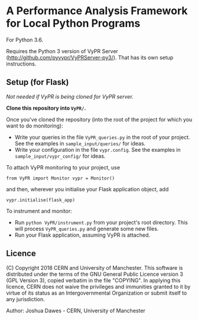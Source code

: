 # A Performance Analysis Framework for Local Python Programs

For Python 3.6.

Requires the Python 3 version of VyPR Server (http://github.com/pyvypr/VyPRServer-py3/).  That has its own setup instructions.

## Setup (for Flask)

*Not needed if VyPR is being cloned for VyPR server.*

**Clone this repository into `VyPR/`.**

Once you've cloned the repository (into the root of the project for which you want to do monitoring):

* Write your queries in the file `VyPR_queries.py` in the root of your project.  See the examples in `sample_input/queries/` for ideas.
* Write your configuration in the file `vypr.config`.  See the examples in `sample_input/vypr_config/` for ideas.

To attach VyPR monitoring to your project, use

``
from VyPR import Monitor
vypr = Monitor()
``

and then, wherever you initialise your Flask application object, add

``
vypr.initialise(flask_app)
``

To instrument and monitor:

* Run `python VyPR/instrument.py` from your project's root directory.  This will process `VyPR_queries.py` and generate some new files.
* Run your Flask application, assuming VyPR is attached.

## Licence

(C) Copyright 2018 CERN and University of Manchester.
This software is distributed under the terms of the GNU General Public Licence version 3 (GPL Version 3), copied verbatim in the file "COPYING".
In applying this licence, CERN does not waive the privileges and immunities granted to it by virtue of its status as an Intergovernmental Organization or submit itself to any jurisdiction.

Author: Joshua Dawes - CERN, University of Manchester
